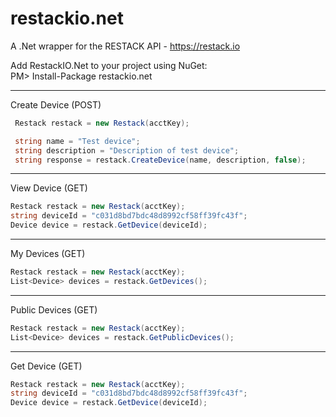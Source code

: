 # restackio.net
A .Net wrapper for the RESTACK API - https://restack.io

Add RestackIO.Net to your project using NuGet: <br/>
PM> Install-Package restackio.net 

-----------------------------------------------------------------------------------------
Create Device (POST)
```C#
 Restack restack = new Restack(acctKey);

 string name = "Test device";
 string description = "Description of test device";
 string response = restack.CreateDevice(name, description, false);
```

-----------------------------------------------------------------------------------------
View Device (GET)

```C#
Restack restack = new Restack(acctKey);
string deviceId = "c031d8bd7bdc48d8992cf58ff39fc43f";
Device device = restack.GetDevice(deviceId);
```

-----------------------------------------------------------------------------------------
My Devices (GET)
```C#
Restack restack = new Restack(acctKey);
List<Device> devices = restack.GetDevices();
```
-----------------------------------------------------------------------------------------
Public Devices (GET)
```C#
Restack restack = new Restack(acctKey);
List<Device> devices = restack.GetPublicDevices();
```

-----------------------------------------------------------------------------------------
Get Device (GET)
```C#
Restack restack = new Restack(acctKey);
string deviceId = "c031d8bd7bdc48d8992cf58ff39fc43f";
Device device = restack.GetDevice(deviceId);
```
